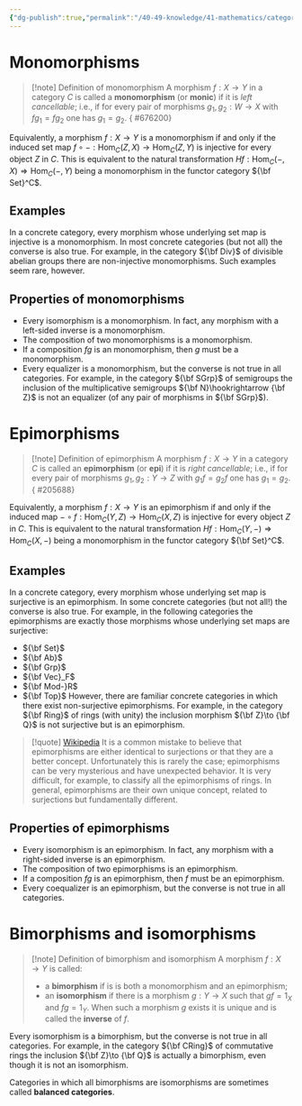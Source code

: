 ```yaml
---
{"dg-publish":true,"permalink":"/40-49-knowledge/41-mathematics/category-theory/basic-structures/special-morphisms/","tags":["category_theory"],"updated":"2025-03-27T06:14:39-07:00"}
---
```


# Monomorphisms

>[!note] Definition of monomorphism
>A morphism $f:X\to Y$ in a category $C$ is called a **monomorphism** (or **monic**) if it is *left cancellable*; i.e., if for every pair of morphisms $g_1, g_2:W\to X$ with $fg_1=fg_2$ one has $g_1=g_2$.
{ #676200}


Equivalently, a morphism $f:X\to Y$ is a monomorphism if and only if the induced set map $f\circ -:\operatorname{Hom}_C(Z,X)\to \operatorname{Hom}_C(Z,Y)$ is injective for every object $Z$ in $C$. This is equivalent to the natural transformation $Hf: \operatorname{Hom}_C(-,X)\Rightarrow \operatorname{Hom}_C(-,Y)$ being a monomorphism in the functor category ${\bf Set}^C$.

## Examples

In a concrete category, every morphism whose underlying set map is injective is a monomorphism. In most concrete categories (but not all) the converse is also true. For example, in the category ${\bf Div}$ of divisible abelian groups there are non-injective monomorphisms. Such examples seem rare, however.
## Properties of monomorphisms

- Every isomorphism is a monomorphism. In fact, any morphism with a left-sided inverse is a monomorphism.
- The composition of two monomorphisms is a monomorphism.
- If a composition $fg$ is an monomorphism, then $g$ must be a monomorphism.
- Every equalizer is a monomorphism, but the converse is not true in all categories. For example, in the category ${\bf SGrp}$ of semigroups the inclusion of the multiplicative semigroups ${\bf N}\hookrightarrow {\bf Z}$ is not an equalizer (of any pair of morphisms in ${\bf SGrp}$). 
# Epimorphisms


>[!note] Definition of epimorphism
>A morphism $f:X\to Y$ in a category $C$ is called an **epimorphism** (or **epi**) if it is *right cancellable*; i.e., if for every pair of morphisms $g_1, g_2:Y\to Z$ with $g_1f=g_2f$ one has $g_1=g_2$.
{ #205688}


Equivalently, a morphism $f:X\to Y$ is an epimorphism if and only if the induced map $-\circ f:\operatorname{Hom}_C(Y,Z)\to \operatorname{Hom}_C(X,Z)$ is injective for every object $Z$ in $C$. This is equivalent to the natural transformation $Hf: \operatorname{Hom}_C(Y,-)\Rightarrow \operatorname{Hom}_C(X,-)$ being a monomorphism in the functor category ${\bf Set}^C$.

## Examples

In a concrete category, every morphism whose underlying set map is surjective is an epimorphism. In some concrete categories (but not all!) the converse is also true. For example, in the following categories the epimorphisms are exactly those morphisms whose underlying set maps are surjective:
- ${\bf Set}$
- ${\bf Ab}$
- ${\bf Grp}$
- ${\bf Vec}_F$
- ${\bf Mod-}R$
- ${\bf Top}$
However, there are familiar concrete categories in which there exist non-surjective epimorphisms. For example, in the category ${\bf Ring}$ of rings (with unity) the inclusion morphism ${\bf Z}\to {\bf Q}$ is not surjective but is an epimorphism.

>[!quote] [Wikipedia](https://en.wikipedia.org/wiki/Epimorphism)
>It is a common mistake to believe that epimorphisms are either identical to surjections or that they are a better concept. Unfortunately this is rarely the case; epimorphisms can be very mysterious and have unexpected behavior. It is very difficult, for example, to classify all the epimorphisms of rings. In general, epimorphisms are their own unique concept, related to surjections but fundamentally different.

## Properties of epimorphisms

- Every isomorphism is an epimorphism. In fact, any morphism with a right-sided inverse is an epimorphism.
- The composition of two epimorphisms is an epimorphism.
- If a composition $fg$ is an epimorphism, then $f$ must be an epimorphism.
- Every coequalizer is an epimorphism, but the converse is not true in all categories.
# Bimorphisms and isomorphisms

>[!note] Definition of bimorphism and isomorphism
>A morphism $f:X\to Y$ is called:
>- a **bimorphism** if is is both a monomorphism and an epimorphism;
>- an **isomorphism** if there is a morphism $g:Y\to X$ such that $gf=1_X$ and $fg=1_Y$. When such a morphism $g$ exists it is unique and is called the **inverse** of $f$.

Every isomorphism is a bimorphism, but the converse is not true in all categories. For example, in the category ${\bf CRing}$ of commutative rings the inclusion ${\bf Z}\to {\bf Q}$ is actually a bimorphism, even though it is not an isomorphism.

Categories in which all bimorphisms are isomorphisms are sometimes called **balanced categories**.